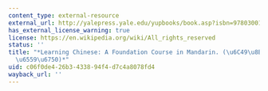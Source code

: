 ```yaml
---
content_type: external-resource
external_url: http://yalepress.yale.edu/yupbooks/book.asp?isbn=9780300141177
has_external_license_warning: true
license: https://en.wikipedia.org/wiki/All_rights_reserved
status: ''
title: "*Learning Chinese: A Foundation Course in Mandarin. (\u6C49\u8BED\u57FA\u7840\
  \u6559\u6750)*"
uid: c06f0de4-26b3-4338-94f4-d7c4a8078fd4
wayback_url: ''
---
```

